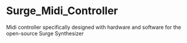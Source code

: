 # Surge_Midi_Controller
Midi controller specifically designed with hardware and software for the open-source Surge Synthesizer
